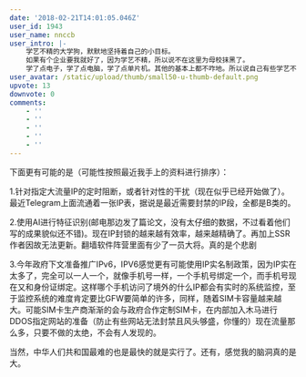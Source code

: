 ```yaml
---
date: '2018-02-21T14:01:05.046Z'
user_id: 1943
user_name: nnccb
user_intro: |-
    学艺不精的大学狗，默默地坚持着自己的小目标。
    如果有个企业要我就好了，因为学艺不精，所以说不在这里为母校抹黑了。
    学了点电子，学了点电脑，学了点单片机。其他的基本上都不咋地。所以说自己有些学艺不精。
user_avatar: /static/upload/thumb/small50-u-thumb-default.png
upvote: 13
downvote: 0
comments:
    - ''
    - ''
    - ''
    - ''
    - ''
---
```


下面更有可能的是（可能性按照最近我手上的资料进行排序）：

1.针对指定大流量IP的定时阻断，或者针对性的干扰（现在似乎已经开始做了）。最近Telegram上面流通着一张IP表，据说是最近需要封禁的IP段，全都是B类的。

2.使用AI进行特征识别(邮电那边发了篇论文，没有太仔细的数据，不过看着他们写的成果貌似还不错)。现在IP封锁的越来越有效率，越来越精确了。再加上SSR作者因故无法更新。翻墙软件阵营里面有少了一员大将。真的是个悲剧

3.今年政府下文准备推广IPv6，IPV6感觉更有可能使用IP实名制政策，因为IP实在太多了，完全可以一人一个，就像手机号一样，一个手机号绑定一个，而手机号现在又和身份证绑定。这样哪个手机访问了境外的什么IP都会有实时的系统监控，至于监控系统的难度肯定要比GFW要简单的许多，同样，随着SIM卡容量越来越大。可能SIM卡生产商渐渐的会与政府合作定制SIM卡，在内部加入木马进行DDOS指定网站的准备（防止有些网站无法封禁且风头够盛，你懂的）现在流量那么多，只要不做的太绝，不会有人发现的。

当然，中华人们共和国最难的也是最快的就是实行了。还有，感觉我的脑洞真的是大。
